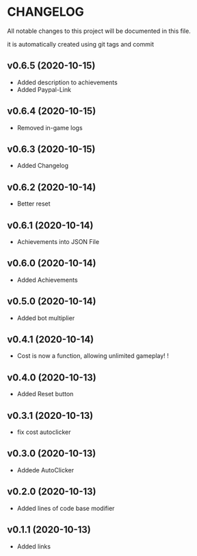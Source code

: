 # CHANGELOG

All notable changes to this project will be documented in this file.

it is automatically created using git tags and commit

## v0.6.5 (2020-10-15)

* Added description to achievements
* Added Paypal-Link

## v0.6.4 (2020-10-15)

* Removed in-game logs

## v0.6.3 (2020-10-15)

* Added Changelog

## v0.6.2 (2020-10-14)

* Better reset

## v0.6.1 (2020-10-14)

* Achievements into JSON File

## v0.6.0 (2020-10-14)

* Added Achievements

## v0.5.0 (2020-10-14)

* Added bot multiplier

## v0.4.1 (2020-10-14)

* Cost is now a function, allowing unlimited gameplay! !

## v0.4.0 (2020-10-13)

* Added Reset button

## v0.3.1 (2020-10-13)

* fix cost autoclicker

## v0.3.0 (2020-10-13)

* Addede AutoClicker

## v0.2.0 (2020-10-13)

* Added lines of code base modifier

## v0.1.1 (2020-10-13)

* Added links

